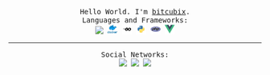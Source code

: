 <p align="center">
  <samp>Hello World. I'm <a href="https://bitcubix.tk">bitcubix</a>.<br>
Languages and Frameworks:<br>
<code><img height="20" src="https://upload.wikimedia.org/wikipedia/commons/thumb/a/a5/Archlinux-icon-crystal-64.svg/2000px-Archlinux-icon-crystal-64.svg.png"></code>
<code><img height="20" src="https://raw.githubusercontent.com/github/explore/80688e429a7d4ef2fca1e82350fe8e3517d3494d/topics/docker/docker.png"></code>
<code><img height="20" src="https://raw.githubusercontent.com/github/explore/80688e429a7d4ef2fca1e82350fe8e3517d3494d/topics/go/go.png"></code>
<code><img height="20" src="https://raw.githubusercontent.com/github/explore/80688e429a7d4ef2fca1e82350fe8e3517d3494d/topics/python/python.png"></code>
<code><img height="20" src="https://raw.githubusercontent.com/github/explore/ccc16358ac4530c6a69b1b80c7223cd2744dea83/topics/php/php.png"></code>
<code><img height="20" src="https://raw.githubusercontent.com/github/explore/80688e429a7d4ef2fca1e82350fe8e3517d3494d/topics/vue/vue.png"></code>
  <br>
</p>

------------

<p align="center">
<samp>Social Networks:<br>
<code><a href="https://github.com/bitcubix"><img src="https://image.flaticon.com/icons/svg/25/25231.svg" width="22" /></a></code>
<code><a href="https://twitter.com/bitcubix"><img src="https://image.flaticon.com/icons/svg/145/145812.svg" width="22" /></a></code>
<code><a href="https://discord.com/users/469435643991293974"><img src="https://www.flaticon.com/svg/static/icons/svg/2111/2111370.svg" width="22" /></a></code>
</p>
